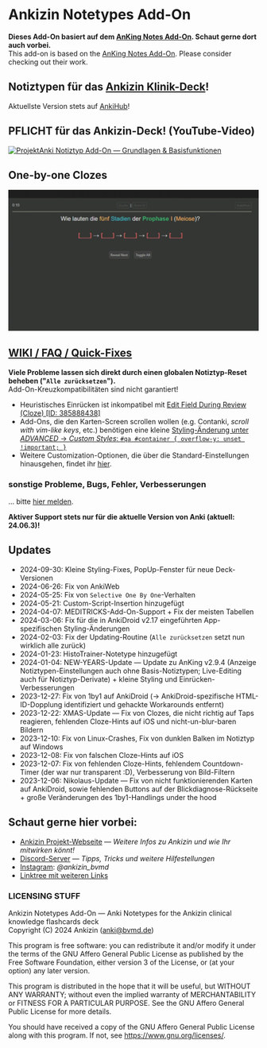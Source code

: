 # Ankizin Notetypes Add-On
<b>Dieses Add-On basiert auf dem [AnKing Notes Add-On](https://github.com/AnKing-VIP/anking_notes_Add-On). Schaut gerne dort auch vorbei.</b><br>
This add-on is based on the [AnKing Notes Add-On](https://github.com/AnKing-VIP/anking_notes_Add-On). Please consider checking out their work.

## Notiztypen für das [Ankizin Klinik-Deck](https://www.ankizin.de/)!
Aktuellste Version stets auf [AnkiHub](https://app.ankihub.net/decks/b2fa8710-93fc-48f3-ab4a-fd14f4435624)!

## PFLICHT für das Ankizin-Deck! (YouTube-Video)
<a href="https://www.youtube.com/watch?v=XrEjeMHMA1k&list=PLMgdcZaB5m-ZM3DiKWjLx7yEQO424z8Ga&index=3" style="width: 500px;">![ProjektAnki Notiztyp Add-On — Grundlagen & Basisfunktionen](https://i.ytimg.com/vi/XrEjeMHMA1k/mqdefault.jpg)</a>

## One-by-one Clozes
![One-by-one Clozes](https://raw.githubusercontent.com/ProjektAnkiBVMD/notetype-addon/refs/heads/main/1b1.gif)

## <a href="https://www.ankizin.de/wiki/" rel="nofollow">WIKI / FAQ / Quick-Fixes</a>
<b>Viele Probleme lassen sich direkt durch einen globalen Notiztyp-Reset beheben ("`Alle zurücksetzen`").</b><br>
Add-On-Kreuzkompatibilitäten sind nicht garantiert!

- Heuristisches Einrücken ist inkompatibel mit [Edit Field During Review (Cloze) [ID: 385888438]](https://ankiweb.net/shared/info/385888438)
- Add-Ons, die den Karten-Screen scrollen wollen (e.g. Contanki, _scroll with vim-like keys_, etc.) benötigen eine kleine [Styling-Änderung unter _ADVANCED_ → _Custom Styles_: `#qa #container { overflow-y: unset !important; }`](https://www.ankizin.de/wiki/add-on-schnipsel-fuer-advanced-styling/#controller-scrolling)
- Weitere Customization-Optionen, die über die Standard-Einstellungen hinausgehen, findet ihr [hier](https://www.ankizin.de/wiki/add-on-schnipsel-fuer-advanced-styling/).


### sonstige Probleme, Bugs, Fehler, Verbesserungen
... bitte <a href="https://github.com/ProjektAnki/notetype-addon/issues" rel="nofollow">hier melden</a>.

**Aktiver Support stets nur für die aktuelle Version von Anki (aktuell: 24.06.3)!**

## Updates
- 2024-09-30: Kleine Styling-Fixes, PopUp-Fenster für neue Deck-Versionen
- 2024-06-26: Fix von AnkiWeb
- 2024-05-25: Fix von `Selective One By One`-Verhalten
- 2024-05-21: Custom-Script-Insertion hinzugefügt
- 2024-04-07: MEDITRICKS-Add-On-Support + Fix der meisten Tabellen
- 2024-03-06: Fix für die in AnkiDroid v2.17 eingeführten App-spezifischen Styling-Änderungen
- 2024-02-03: Fix der Updating-Routine (`Alle zurücksetzen` setzt nun wirklich alle zurück)
- 2024-01-23: HistoTrainer-Notetype hinzugefügt
- 2024-01-04: NEW-YEARS-Update — Update zu AnKing v2.9.4 (Anzeige Notiztypen-Einstellungen auch ohne Basis-Notiztypen; Live-Editing auch für Notiztyp-Derivate) + kleine Styling und Einrücken-Verbesserungen
- 2023-12-27: Fix von 1by1 auf AnkiDroid (→ AnkiDroid-spezifische HTML-ID-Dopplung identifiziert und gehackte Workarounds entfernt)
- 2023-12-22: XMAS-Update — Fix von Clozes, die nicht richtig auf Taps reagieren, fehlenden Cloze-Hints auf iOS und nicht-un-blur-baren Bildern
- 2023-12-10: Fix von Linux-Crashes, Fix von dunklen Balken im Notiztyp auf Windows
- 2023-12-08: Fix von falschen Cloze-Hints auf iOS
- 2023-12-07: Fix von fehlenden Cloze-Hints, fehlendem Countdown-Timer (der war nur transparent :D), Verbesserung von Bild-Filtern
- 2023-12-06: Nikolaus-Update — Fix von nicht funktionierenden Karten auf AnkiDroid, sowie fehlenden Buttons auf der Blickdiagnose-Rückseite + große Veränderungen des 1by1-Handlings under the hood

## Schaut gerne hier vorbei:
- <a href="https://ankizin.de" rel="nofollow">Ankizin Projekt-Webseite</a> — <i>Weitere Infos zu Ankizin und wie Ihr mitwirken könnt!</i>
- <a href="https://discord.com/invite/5DMsDg8Rvu" rel="nofollow">Discord-Server</a> — <i>Tipps, Tricks und weitere Hilfestellungen</i>
- <a href="https://www.instagram.com/ankizin_bvmd/" rel="nofollow">Instagram</a>: <i>@ankizin_bvmd</i>
- <a href="https://linktr.ee/anki_germany" rel="nofollow">Linktree mit weiteren Links</a>


### LICENSING STUFF
Ankizin Notetypes Add-On — Anki Notetypes for the Ankizin clinical knowledge flashcards deck<br>
Copyright (C) 2024 Ankizin (anki@bvmd.de)

This program is free software: you can redistribute it and/or modify it under the terms of the GNU Affero General Public License as published by the Free Software Foundation, either version 3 of the License, or (at your option) any later version.

This program is distributed in the hope that it will be useful, but WITHOUT ANY WARRANTY; without even the implied warranty of MERCHANTABILITY or FITNESS FOR A PARTICULAR PURPOSE. See the GNU Affero General Public License for more details.

You should have received a copy of the GNU Affero General Public License along with this program.  If not, see <https://www.gnu.org/licenses/>.